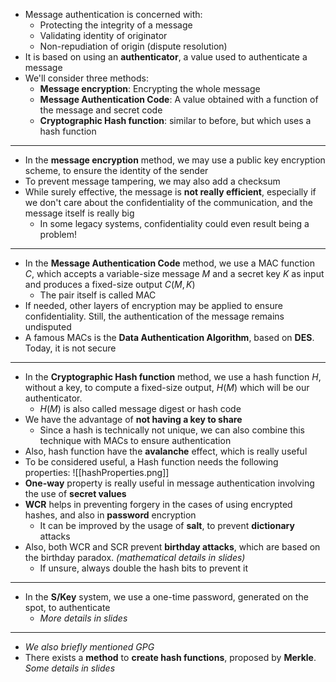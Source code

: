 + Message authentication is concerned with:
	+ Protecting the integrity of a message
	+ Validating identity of originator
	+ Non-repudiation of origin (dispute resolution)
+ It is based on using an **authenticator**, a value used to authenticate a message
+ We'll consider three methods:
	+ **Message encryption**: Encrypting the whole message
	+ **Message Authentication Code**: A value obtained with a function of the message and secret code
	+ **Cryptographic Hash function**: similar to before, but which uses a hash function
---
+ In the **message encryption** method, we may use a public key encryption scheme, to ensure the identity of the sender
+ To prevent message tampering, we may also add a checksum
+ While surely effective, the message is **not really efficient**, especially if we don't care about the confidentiality of the communication, and the message itself is really big
	+ In some legacy systems, confidentiality could even result being a problem!
---
+ In the **Message Authentication Code** method, we use a MAC function $C$, which accepts a variable-size message $M$ and a secret key $K$ as input and produces a fixed-size output $C(M, K )$
	+ The pair itself is called MAC
+ If needed, other layers of encryption may be applied to ensure confidentiality. Still, the authentication of the message remains undisputed
+ A famous MACs is the **Data Authentication Algorithm**, based on **DES**. Today, it is not secure
---
+ In the  **Cryptographic Hash function** method, we use a hash function $H$, without a key, to compute a fixed-size output, $H(M)$ which will be our authenticator.
	+ $H(M)$ is also called message digest or hash code
+ We have the advantage of **not having a key to share**
	+ Since a hash is technically not unique, we can also combine this technique with MACs to ensure authentication
+ Also, hash function have the **avalanche** effect, which is really useful
+ To be considered useful, a Hash function needs the following properties:
![[hashProperties.png]]
+ **One-way** property is really useful in message authentication involving the use of **secret values**
+ **WCR** helps in preventing forgery in the cases of using encrypted hashes, and also in **password** encryption
	+ It can be improved by the usage of **salt**, to prevent **dictionary** attacks
+  Also, both WCR and SCR prevent **birthday attacks**, which are based on the birthday paradox. *(mathematical details in slides)*
	+ If unsure, always double the hash bits to prevent it
---
+ In the **S/Key** system, we use a one-time password, generated on the spot, to authenticate
	+ *More details in slides*
---
+ *We also briefly mentioned GPG*
+ There exists a **method** to **create hash functions**, proposed by **Merkle**. *Some details in slides*
